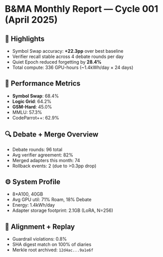 # B&MA Monthly Report — Cycle 001 (April 2025)

## 🌟 Highlights
- Symbol Swap accuracy: **+22.3pp** over best baseline
- Verifier recall stable across 4 debate rounds per day
- Quiet Epoch reduced forgetting by **28.4%**
- Total compute: 336 GPU-hours (~1.4kWh/day × 24 days)

## 🧠 Performance Metrics
- **Symbol Swap**: 68.4%
- **Logic Grid**: 64.2%
- **GSM-Hard**: 45.0%
- MMLU: 57.3%
- CodeParrot++: 62.9%

## 🔍 Debate + Merge Overview
- Debate rounds: 96 total
- Avg verifier agreement: 82%
- Merged adapters this month: 74
- Rollback events: 2 (due to >0.3pp drop)

## ⚙️ System Profile
- 8×A100, 40GB
- Avg GPU util: 71% Roam, 18% Debate
- Energy: 1.4kWh/day
- Adapter storage footprint: 2.1GB (LoRA, N=256)

## 🔐 Alignment + Replay
- Guardrail violations: 0.8%
- SHA digest match on 100% of diaries
- Merkle root archived: `12d4ac...9a1e6f`

